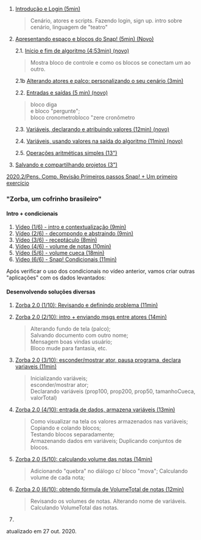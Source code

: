 1. [Introdução e Login (5min)](https://www.loom.com/share/e9fd905057b34b20ba76c67468e94d19) 
	> Cenário, atores e scripts.
	Fazendo login, sign up.
	intro sobre cenário, linguagem de "teatro"
	
2. [Apresentando espaço e blocos do Snap! (5min) (Novo)](https://www.loom.com/share/62789835943d436da62da6253d670d99)
	
	2.1. [Início e fim de algoritmo (4:53min) (novo)](https://www.loom.com/share/d44a8b79621640749bbca68908b339a8)
	> Mostra bloco de controle e como os blocos se conectam um ao outro.
	
	2.1b [Alterando atores e palco: personalizando o seu cenário (3min)](https://www.loom.com/share/85957c0587ca43efa8710ca9cd985789)

	2.2. [Entradas e saídas (5 min) (novo)](https://www.loom.com/share/543c91ed982345248dcb3852c8949478)  
	> bloco diga   
	e bloco "pergunte";  
	bloco cronometrobloco "zere cronômetro  
	
	2.3. [Variáveis, declarando e atribuindo valores (12min) (novo)](https://www.loom.com/share/ed734c668ba743dd817b4158fc796182)
	
	2.4. [Variáveis, usando valores na saída do algoritmo (11min) (novo)](https://www.loom.com/share/1a920b85498c421b841bd2f85f329b98)
	
	2.5. [Operações aritméticas simples (13")](https://www.loom.com/share/85e9258b4a5b461e9be50040d9ee6197)

3. [Salvando e compartilhando projetos (3")](https://www.loom.com/share/ea0be86c99c74e9e89383ccc6cb703a4) 

[2020.2/Pens. Comp. Revisão Primeiros passos Snap! + Um primeiro exercício](https://www.loom.com/share/daa17f9815074c95842c2fd8990cacda)



### "Zorba, um cofrinho brasileiro"
#### Intro + condicionais

1. [Video (1/6) - intro e contextualização (9min)](https://www.loom.com/share/a3ab16f6850f48198a2708f83096dca0) 
2. [Vídeo (2/6) - decompondo e abstraindo (9min)](https://www.loom.com/share/54f3e1c7342f43be93902a2db81b67af)
3. [Vídeo (3/6) - receptáculo (8min)](https://www.loom.com/share/b41f74adae86429c9d035690b36b9b24)
4. [Vídeo (4/6) - volume de notas (10min)](https://www.loom.com/share/52a5932e8ea740b2ad1248069390bfee)
5. [Vídeo (5/6) - volume cueca (18min)](https://www.loom.com/share/3720d7c39cd648c6acd917cb30d4e4a5)
6. [Video (6/6) - Snap! Condicionais (11min)](https://www.loom.com/share/efa2573a0de04d1ba15fa359e72a1596)


Após verificar o uso dos condicionais no vídeo anterior, vamos criar outras "aplicações" com os dados levantados:

#### Desenvolvendo soluções diversas

1. [Zorba 2.0 (1/10): Revisando e definindo problema (11min)](https://www.loom.com/share/2c590c24c5494b44b1a35fd6548be028)
2. [Zorba 2.0 (2/10): intro + enviando msgs entre atores (14min)](https://www.loom.com/share/5914ed1b3b8847cab6e8f7711cfe63a0)
	> Alterando fundo de tela (palco);  
	Salvando documento com outro nome;  
	Mensagem boas vindas usuário;  
	Bloco mude para fantasia, etc.	
3. [Zorba 2.0 (3/10): esconder/mostrar ator, pausa programa, declara variaveis (11min)](https://www.loom.com/share/118a5305153643db95f84d0bb1925b42)
	> Inicializando variáveis;  
	esconder/mostrar ator;  
	Declarando variáveis (prop100, prop200, prop50, tamanhoCueca, valorTotal)
	
4. [Zorba 2.0 (4/10): entrada de dados, armazena variáveis (13min)](https://www.loom.com/share/f47154759e3848cf858512cace85d862)
	> Como visualizar na tela os valores armazenados nas variáveis;  
	Copiando e colando blocos;  
	Testando blocos separadamente;  
	Armazenando dados em variáveis;
	Duplicando conjuntos de blocos.
	
5. [Zorba 2.0 (5/10): calculando volume das notas (14min)](https://www.loom.com/share/6a2eaec911a6455a9a45896c3eea10de)
	> Adicionando "quebra" no diálogo c/ bloco "mova";
	Calculando volume de cada nota;
	
6. [Zorba 2.0 (6/10): obtendo fórmula de VolumeTotal de notas (12min)](https://www.loom.com/share/a2c85bd1f33e48ca8e2ad9256d6515c8)
	> Revisando os volumes de notas.
	Alterando nome de variáveis.
	Calculando VolumeTotal das notas.
	
7. 
	 
	











atualizado em 27 out. 2020.